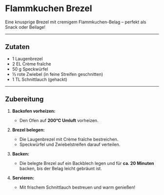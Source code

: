 # Flammkuchen Brezel  

Eine knusprige Brezel mit cremigem Flammkuchen-Belag – perfekt als Snack oder Beilage!  

---

## Zutaten  

- 1 Laugenbrezel  
- 2 EL Crème fraîche  
- 50 g Speckwürfel  
- ½ rote Zwiebel (in feine Streifen geschnitten)  
- 1 TL Schnittlauch (gehackt)  

---

## Zubereitung  

1. **Backofen vorheizen:**  
   - Den Ofen auf **200°C Umluft** vorheizen.  

2. **Brezel belegen:**  
   - Die Laugenbrezel mit Crème fraîche bestreichen.  
   - Speckwürfel und Zwiebelstreifen darauf verteilen.  

3. **Backen:**  
   - Die belegte Brezel auf ein Backblech legen und für **ca. 20 Minuten** backen, bis der Belag leicht gebräunt ist.  

4. **Servieren:**  
   - Mit frischem Schnittlauch bestreuen und warm genießen!  